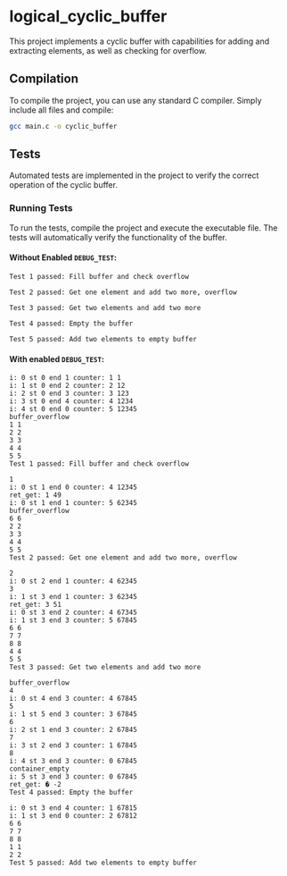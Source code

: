 # logical_cyclic_buffer

This project implements a cyclic buffer with capabilities for adding and extracting elements, as well as checking for overflow.

## Compilation

To compile the project, you can use any standard C compiler. Simply include all files and compile:

```bash
gcc main.c -o cyclic_buffer
```

## Tests

Automated tests are implemented in the project to verify the correct operation of the cyclic buffer.

### Running Tests

To run the tests, compile the project and execute the executable file. The tests will automatically verify the functionality of the buffer.

#### Without Enabled `DEBUG_TEST`:
```
Test 1 passed: Fill buffer and check overflow 

Test 2 passed: Get one element and add two more, overflow

Test 3 passed: Get two elements and add two more

Test 4 passed: Empty the buffer

Test 5 passed: Add two elements to empty buffer
```

#### With enabled `DEBUG_TEST`:
```
i: 0 st 0 end 1 counter: 1 1
i: 1 st 0 end 2 counter: 2 12
i: 2 st 0 end 3 counter: 3 123
i: 3 st 0 end 4 counter: 4 1234
i: 4 st 0 end 0 counter: 5 12345
buffer_overflow
1 1
2 2
3 3
4 4
5 5
Test 1 passed: Fill buffer and check overflow 

1
i: 0 st 1 end 0 counter: 4 12345
ret_get: 1 49
i: 0 st 1 end 1 counter: 5 62345
buffer_overflow
6 6
2 2
3 3
4 4
5 5
Test 2 passed: Get one element and add two more, overflow

2
i: 0 st 2 end 1 counter: 4 62345
3
i: 1 st 3 end 1 counter: 3 62345
ret_get: 3 51
i: 0 st 3 end 2 counter: 4 67345
i: 1 st 3 end 3 counter: 5 67845
6 6
7 7
8 8
4 4
5 5
Test 3 passed: Get two elements and add two more

buffer_overflow
4
i: 0 st 4 end 3 counter: 4 67845
5
i: 1 st 5 end 3 counter: 3 67845
6
i: 2 st 1 end 3 counter: 2 67845
7
i: 3 st 2 end 3 counter: 1 67845
8
i: 4 st 3 end 3 counter: 0 67845
container_empty
i: 5 st 3 end 3 counter: 0 67845
ret_get: � -2
Test 4 passed: Empty the buffer

i: 0 st 3 end 4 counter: 1 67815
i: 1 st 3 end 0 counter: 2 67812
6 6
7 7
8 8
1 1
2 2
Test 5 passed: Add two elements to empty buffer
```
